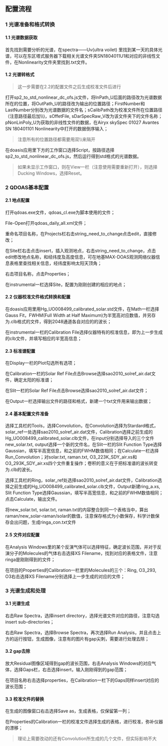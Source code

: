 ## 配置流程

### 1 光谱准备和格式转换

#### 1.1 光谱数据获取

首先找到需要分析的光谱，在spectra——Uv(ultra voilet) 里找到某一天的具体光谱，可以在东区塔式服务器下载相关光谱文件夹SN1804011U1和对应的非线性文件，在Nonlinearity文件夹里找到.txt文件。

#### 1.2 光谱转格式

> 这一步需要在2.2的配置文件之后生成校准文件后进行

打开sp2_to_std_nonlinear_dc_ofs.js文件，将InPath_U后面的路径改为光谱数据所在的位置，将OutPath_U的路径改为输出的位置路径；FirstNumber和LastNumber分别改为光谱数据的文件名；sCalibPath改为校准文件所在位置路径（注意路径最后加\\\\)，sOffetFile, sDarSpecRaw_V改为该文件夹下的文件名称；pNonLinPoly_U为获取的非线性文件的数据，在Airyx skySpec 01027 Avantes SN 180401101 Nonlinearity中打开的数据倒序输入；

> 注意所有的位置路径都需要用双\\\\来隔开

在doasis应用里下方的工作窗口选择Script，按路径选择sp2_to_std_nonlinear_dc_ofs.js，然后运行得到std格式的光谱数据。

> 如果未显示工作窗口，则在View一栏（注意使用需要重新打开），则选择Ducking Windows，选择Reset。



### 2 QDOAS基本配置

#### 2.1 地点配置

打开qdoas.exe文件，qdoas_cl.exe为脚本使用的文件；

File-Open打开qdoas_daily_all.xml文件；

重命名项目名称，在Projects栏右击string_need_to_change点击edit，直接修改；

在Site栏右击点击insert，插入观测地点，右击string_need_to_change，点击edit修改地点名称，和经纬度及高度信息，可在地基MAX-DOAS观测网络仪器信息表格里查找相关信息，经纬度影响太阳天顶角；

右击项目名称，点击Properties；

在instrumental一栏选择Site，配置为刚刚创建的相应的地点；

#### 2.2 仪器校准文件格式转换和配置

在doasis应用里用Hg_UO008499_calibrated_solar.std文件，在Math一栏选择Gauss Fit，FWHM(Full Width at Half Maximum)为半宽高对应数值，并另存为.clb格式的文件，得到2048通道各自对应的的波长；

在instrumental一栏的Calibration File选择仪器特有的校准信息，即为上一步生成的clb文件，并填写相应的半宽高信息；

#### 2.3 标准谱配置

在Display一栏的Plot勾选所有选项；

在Calibration一栏的Solar Ref File点击Browse选择sao2010_solref_air.dat文件，确定太阳的标准谱；

在Slit一栏的Solar Ref File点击Browse选择sao2010_solref_air.dat文件；

在Output一栏选择输出文件的路径和格式，新建一个txt文件用来输出数据；

#### 2.4 基本配置文件准备

选择工具栏的Tools，选择Convolution，在Convolution选择为Stardard格式，solar_ref一处选择sao2010_solref_air.dat文件，Calibration选择之前生成的Hg_UO008499_calibrated_solar.clb文件，在input分别选择导入的三个文件new_solar.txt, output选择一个新的文件名，在Slit一栏的Slit Function Type选择Gaussian，填写半高宽信息，和之前的FWHM数值相同；在Calculate一栏选择Run_Convolution；对solar.txt, raman.txt, O3_223K_SDY_air.xs和O3_293K_SDY_air.xs四个文件重复操作；卷积的意义在于把标准谱的波长转变为.clb的波长。

选择工具栏的Ring，solar_ref处选择sao2010_solref_air.dat文件，Calibration选择之前生成的Hg_UO008499_calibrated_solar.clb文件，Output新建ring_a.xs, Slit Function Type选择Gaussian，填写半高宽信息，和之前的FWHM数值相同；点击Calculate，输出文件。

将new_solar.txt, solar.txt, raman.txt的内容整合到同一个表格当中，算出raman/new_solar-raman/solar的数值，注意保存格式为小数保存，科学计数保存会出问题，生成ringa_con.txt文件

#### 2.5 文件对应配置

在Analysis Windows里的某个反演气体可以选择特征，确定波长范围，并对于反演分子的Molecules的气体右击选择XS Filename，找到对应的表格文件，注意ringa是刚刚得到的文件；

在项目的Properties的Calibration一栏里的Molecules的三个：Ring, O3_293, O3右击选择XS Filename分别选择上一步生成的对应的文件；



### 3 光谱生成和处理

#### 3.1 光谱生成

右击Raw Spectra，选择insert directory，选择光谱文件对应的路径，注意勾选insert sub-directories；

右击Raw Spectra，选择Browse Spectra，再次选择Run Analysis，并且点击上方的运行按钮，生成图像，注意有的图片有gap尖刺，需要进行处理去除；

#### 3.2 gap去除

放大Residual图像区域得到gap的波长范围，右击Analysis Windows的对应气体，选择Gaps栏，右击选择insert，输入刚刚得到的gap范围；

在项目名称右击选择properties，在Calibration一栏下的Gaps同样insert对应的波长范围；

#### 3.3 校准文件的替换

在生成的图像窗口右击选择Save as，生成表格，仅保留第一列；

在Properties的Calibration一栏的校准文件选择生成的表格，进行校准，弥补仪器的漂移；

> 理论上需要改动的还有Convolution所生成的几个文件，但实际影响不大


